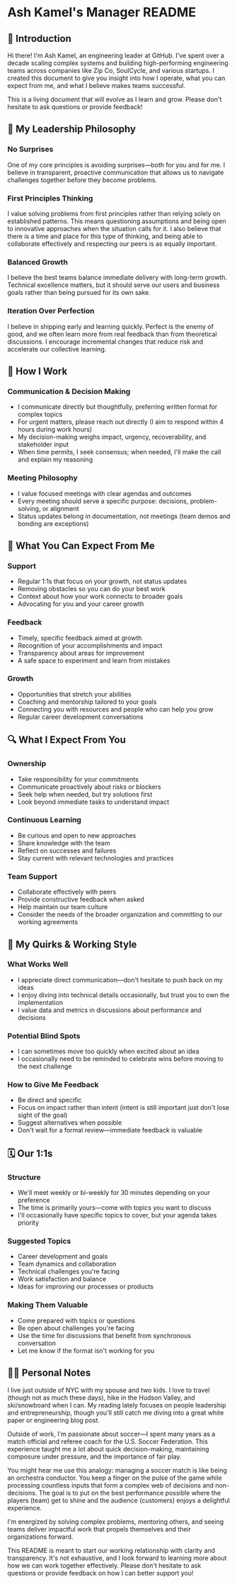 # Ash Kamel's Manager README

## 👋 Introduction

Hi there! I'm Ash Kamel, an engineering leader at GitHub. I've spent over a decade scaling complex systems and building high-performing engineering teams across companies like Zip Co, SoulCycle, and various startups. I created this document to give you insight into how I operate, what you can expect from me, and what I believe makes teams successful.

This is a living document that will evolve as I learn and grow. Please don't hesitate to ask questions or provide feedback!

## 🧭 My Leadership Philosophy

### No Surprises

One of my core principles is avoiding surprises—both for you and for me. I believe in transparent, proactive communication that allows us to navigate challenges together before they become problems.

### First Principles Thinking

I value solving problems from first principles rather than relying solely on established patterns. This means questioning assumptions and being open to innovative approaches when the situation calls for it. I also believe that there is a time and place for this type of thinking, and being able to collaborate effectively and respecting our peers is as equally important.

### Balanced Growth

I believe the best teams balance immediate delivery with long-term growth. Technical excellence matters, but it should serve our users and business goals rather than being pursued for its own sake.

### Iteration Over Perfection

I believe in shipping early and learning quickly. Perfect is the enemy of good, and we often learn more from real feedback than from theoretical discussions. I encourage incremental changes that reduce risk and accelerate our collective learning.

## 💼 How I Work

### Communication & Decision Making

- I communicate directly but thoughtfully, preferring written format for complex topics
- For urgent matters, please reach out directly (I aim to respond within 4 hours during work hours)
- My decision-making weighs impact, urgency, recoverability, and stakeholder input
- When time permits, I seek consensus; when needed, I'll make the call and explain my reasoning

### Meeting Philosophy

- I value focused meetings with clear agendas and outcomes
- Every meeting should serve a specific purpose: decisions, problem-solving, or alignment
- Status updates belong in documentation, not meetings (team demos and bonding are exceptions)

## 🤝 What You Can Expect From Me

### Support

- Regular 1:1s that focus on your growth, not status updates
- Removing obstacles so you can do your best work
- Context about how your work connects to broader goals
- Advocating for you and your career growth

### Feedback

- Timely, specific feedback aimed at growth
- Recognition of your accomplishments and impact
- Transparency about areas for improvement
- A safe space to experiment and learn from mistakes

### Growth

- Opportunities that stretch your abilities
- Coaching and mentorship tailored to your goals
- Connecting you with resources and people who can help you grow
- Regular career development conversations

## 🔍 What I Expect From You

### Ownership

- Take responsibility for your commitments
- Communicate proactively about risks or blockers
- Seek help when needed, but try solutions first
- Look beyond immediate tasks to understand impact

### Continuous Learning

- Be curious and open to new approaches
- Share knowledge with the team
- Reflect on successes and failures
- Stay current with relevant technologies and practices

### Team Support

- Collaborate effectively with peers
- Provide constructive feedback when asked
- Help maintain our team culture
- Consider the needs of the broader organization and committing to our working agreements

## 🧩 My Quirks & Working Style

### What Works Well

- I appreciate direct communication—don't hesitate to push back on my ideas
- I enjoy diving into technical details occasionally, but trust you to own the implementation
- I value data and metrics in discussions about performance and decisions

### Potential Blind Spots

- I can sometimes move too quickly when excited about an idea
- I occasionally need to be reminded to celebrate wins before moving to the next challenge

### How to Give Me Feedback

- Be direct and specific
- Focus on impact rather than intent (intent is still important just don't lose sight of the goal)
- Suggest alternatives when possible
- Don't wait for a formal review—immediate feedback is valuable

## 🗓️ Our 1:1s

### Structure

- We'll meet weekly or bi-weekly for 30 minutes depending on your preference
- The time is primarily yours—come with topics you want to discuss
- I'll occasionally have specific topics to cover, but your agenda takes priority

### Suggested Topics

- Career development and goals
- Team dynamics and collaboration
- Technical challenges you're facing
- Work satisfaction and balance
- Ideas for improving our processes or products

### Making Them Valuable

- Come prepared with topics or questions
- Be open about challenges you're facing
- Use the time for discussions that benefit from synchronous conversation
- Let me know if the format isn't working for you

## 🏄‍♂️ Personal Notes

I live just outside of NYC with my spouse and two kids. I love to travel (though not as much these days), hike in the Hudson Valley, and ski/snowboard when I can. My reading lately focuses on people leadership and entrepreneurship, though you'll still catch me diving into a great white paper or engineering blog post.

Outside of work, I'm passionate about soccer—I spent many years as a match official and referee coach for the U.S. Soccer Federation. This experience taught me a lot about quick decision-making, maintaining composure under pressure, and the importance of fair play.

You might hear me use this analogy: managing a soccer match is like being an orchestra conductor. You keep a finger on the pulse of the game while processing countless inputs that form a complex web of decisions and non-decisions. The goal is to put on the best performance possible where the players (team) get to shine and the audience (customers) enjoys a delightful experience.

I'm energized by solving complex problems, mentoring others, and seeing teams deliver impactful work that propels themselves and their organizations forward.

This README is meant to start our working relationship with clarity and transparency. It's not exhaustive, and I look forward to learning more about how we can work together effectively. Please don't hesitate to ask questions or provide feedback on how I can better support you!

